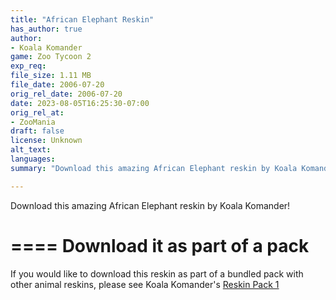 ```yaml
---
title: "African Elephant Reskin"
has_author: true
author: 
- Koala Komander
game: Zoo Tycoon 2
exp_req: 
file_size: 1.11 MB
file_date: 2006-07-20
orig_rel_date: 2006-07-20
date: 2023-08-05T16:25:30-07:00
orig_rel_at: 
- ZooMania
draft: false
license: Unknown
alt_text: 
languages: 
summary: "Download this amazing African Elephant reskin by Koala Komander"

---
```


Download this amazing African Elephant reskin by Koala Komander!

====
Download it as part of a pack
====

If you would like to download this reskin as part of a bundled pack with other animal reskins, please see Koala Komander's [Reskin Pack 1](https://www.zooberry.org/mods/zt2/texture-mods/reskins/reskin-pack-1/)